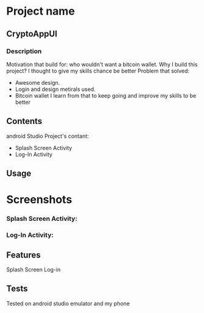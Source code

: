 
# Project name
## CryptoAppUI

### Description
   
   Motivation that build for: who wouldn't want a bitcoin wallet.
   Why I build this project? I thought to give my skills chance be better
   Problem that solved:
   - Awesome design.
   - Login and design metirals used.
   - Bitcoin wallet
   I learn from that to keep going and improve my skills to be better
   
## Contents

android Studio Project's contant:
  - Splash Screen Activity
  - Log-In Activity


## Usage

# Screenshots

### Splash Screen Activity:

### Log-In Activity:


## Features

Splash Screen
Log-in


## Tests

Tested on android studio emulator and my phone






